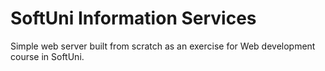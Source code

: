 # SoftUni Information Services
Simple web server built from scratch as an exercise for Web development course in SoftUni.
